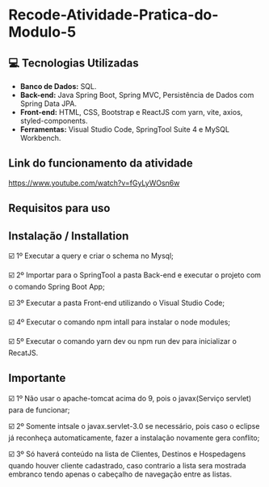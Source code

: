 # Recode-Atividade-Pratica-do-Modulo-5
 
## :computer: Tecnologias Utilizadas

* **Banco de Dados:** SQL.
* **Back-end:** Java Spring Boot, Spring MVC, Persistência de Dados com Spring Data JPA.
* **Front-end:** HTML, CSS, Bootstrap e ReactJS com yarn, vite, axios, styled-components.
* **Ferramentas:** Visual Studio Code, SpringTool Suite 4 e MySQL Workbench. 

## Link do funcionamento da atividade

https://www.youtube.com/watch?v=fGyLyWOsn6w

## Requisitos para uso

## Instalação / Installation


☑️ 1º Executar a query e criar o schema no Mysql;

☑️ 2º Importar para o SpringTool a pasta Back-end e executar o projeto com o comando Spring Boot App;

☑️ 3º Executar a pasta Front-end utilizando o Visual Studio Code;

☑️ 4º Executar o comando npm intall para instalar o node modules;

☑️ 5º Executar o comando yarn dev ou npm run dev para inicializar o RecatJS.


## Importante


☑️ 1º Não usar o apache-tomcat acima do 9, pois o javax(Serviço servlet) para de funcionar;

☑️ 2º Somente intsale o javax.servlet-3.0 se necessário, pois caso o eclipse já reconheça automaticamente, fazer a instalação novamente gera conflito;

☑️ 3º Só haverá conteúdo na lista de Clientes,  Destinos e Hospedagens quando houver cliente cadastrado, caso contrario a lista sera mostrada embranco tendo apenas o cabeçalho de navegação entre as listas.

